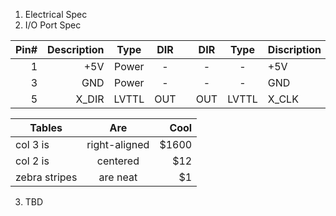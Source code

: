 1. Electrical Spec
2. I/O Port Spec

| Pin# | Description | Type  | DIR |    | DIR | Type  | Discription | Pin# |
|-----:|------------:|:-----:|:---:|:--:|:---:|:-----:|:------------|:-----|
|     1|          +5V| Power |  -  |    |  -  |   -   | +5V         |2     |
|     3|          GND| Power |  -  |    |  -  |   -   | GND         |4     |
|     5|        X_DIR| LVTTL | OUT |    | OUT | LVTTL | X_CLK       |6     |


| Tables        | Are           | Cool  |
| ------------- |:-------------:| -----:|
| col 3 is      | right-aligned | $1600 |
| col 2 is      | centered      |   $12 |
| zebra stripes | are neat      |    $1 |

3. TBD
